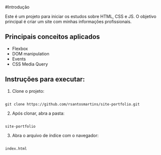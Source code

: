 #Introdução

Este é um projeto para iniciar os estudos sobre HTML, CSS e JS.
O objetivo principal é criar um site com minhas informações profissionais.

## Principais conceitos aplicados

- Flexbox 
- DOM manipulation
- Events
- CSS Media Query

## Instruções para executar:

1. Clone o projeto:

```

git clone https://github.com/rsantosmartins/site-portfolio.git
```
2. Após clonar, abra a pasta:

```

site-portfolio
```

3. Abra o arquivo de índice com o navegador:

```

index.html
```